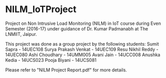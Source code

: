 # NILM_IoTProject
Project on Non Intrusive Load Monitoring (NILM) in IoT course during Even Semester (2016-17) under guidance of Dr. Kumar Padmanabh at The LNMIIT, Jaipur.


This project was done as a group project by the following students:
Sumit Sapra - 14UEC108
Surya Prakash Venkat - 14UEC109
Resu Nikhil Reddy - 14UEC080
Ashi Choudhary - 14UMM005
Avani Jain - 14UCC008
Anushka Kedia - 14UCS023
Pooja Biyani - 14UCS081


Please refer to "NILM Project Report.pdf" for more details.
